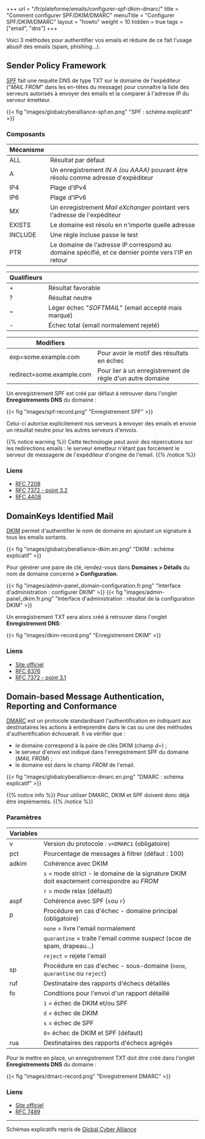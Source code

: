 +++
url = "/fr/plateforme/emails/configurer-spf-dkim-dmarc/"
title = "Comment configurer SPF/DKIM/DMARC"
menuTitle = "Configurer SPF/DKIM/DMARC"
layout = "howto"
weight = 10
hidden = true
tags = ["email", "dns"]
+++

Voici 3 méthodes pour authentifier vos emails et réduire de ce fait l'usage abusif des emails (spam, phishing...). 

## Sender Policy Framework
[SPF](https://fr.wikipedia.org/wiki/Sender_Policy_Framework) fait une requête DNS de type TXT sur le domaine de l'expéditeur \("_MAIL FROM_" dans les en-têtes du message) pour connaître la liste des serveurs autorisés à envoyer des emails et la comparer à l'adresse IP du serveur émetteur. 

{{< fig "images/globalcyberalliance-spf.en.png" "SPF : schéma explicatif" >}}

### Composants

|Mécanisme                |                                                                                                   |
|-------------------------|---------------------------------------------------------------------------------------------------|
|ALL                      |Résultat par défaut                                                                                |
|A                        |Un enregistrement _IN A (ou AAAA)_ pouvant être résolu comme adresse d'expéditeur                  |
|IP4                      |Plage d'IPv4                                                                                       |
|IP6                      |Plage d'IPv6                                                                                       |
|MX                       |Un enregistrement _Mail eXchanger_ pointant vers l'adresse de l'expéditeur                         |
|EXISTS                   |Le domaine est résolu en n'importe quelle adresse                                                  |
|INCLUDE                  |Une règle incluse passe le test                                                                    |
|PTR                      |Le domaine de l'adresse IP correspond au domaine spécifié, et ce dernier pointe vers l'IP en retour|

|Qualifieurs              |                                                                                                   |
|-------------------------|---------------------------------------------------------------------------------------------------|
|+                        |Résultat favorable                                                                                 |
|?                        |Résultat neutre                                                                                    |
|~                        |Léger échec "_SOFTMAIL_" (email accepté mais marqué)                                               |
|-                        |Échec total (email normalement rejeté)                                                             |

|Modifiers                |                                                                                                   |
|-------------------------|---------------------------------------------------------------------------------------------------|
|exp=some.example.com     |Pour avoir le motif des résultats en échec                                                         |
|redirect=some.example.com|Pour lier à un enregistrement de règle d'un autre domaine                                          |

Un enregistrement SPF est créé par défaut à retrouver dans l'onglet **Enregistrements DNS** du domaine :

{{< fig "images/spf-record.png" "Enregistrement SPF" >}}

Celui-ci autorise explicitement nos serveurs à envoyer des emails et envoie un résultat neutre pour les autres serveurs d'envois.

{{% notice warning %}}
Cette technologie peut avoir des répercutions sur les redirections emails : le serveur émetteur n'étant pas forcément le serveur de messagerie de l'expéditeur d'origine de l'email.
{{% /notice %}}

### Liens

- [RFC 7208](https://tools.ietf.org/html/rfc7208)
- [RFC 7372 - point 3.2](https://tools.ietf.org/html/rfc7372)
- [RFC 4408](https://tools.ietf.org/html/rfc4408)

## DomainKeys Identified Mail

[DKIM](https://fr.wikipedia.org/wiki/DomainKeys_Identified_Mail) permet d'authentifier le nom de domaine en ajoutant un signature à tous les emails sortants.

{{< fig "images/globalcyberalliance-dkim.en.png" "DKIM : schéma explicatif" >}}

Pour générer une paire de clé, rendez-vous dans **Domaines > Détails** du nom de domaine concerné **> Configuration**.

{{< fig "images/admin-panel_domain-configuration.fr.png" "Interface d'administration : configurer DKIM" >}}
{{< fig "images/admin-panel_dkim.fr.png" "Interface d'administration : résultat de la configuration DKIM" >}}

Un enregistrement TXT sera alors créé à retrouver dans l'onglet **Enregistrement DNS**:

{{< fig "images/dkim-record.png" "Enregistrement DKIM" >}}

### Liens

- [Site officiel](http://www.dkim.org)
- [RFC 6376](https://tools.ietf.org/html/rfc6376)
- [RFC 7372 - point 3.1](https://tools.ietf.org/html/rfc7372)

## Domain-based Message Authentication, Reporting and Conformance

[DMARC](https://fr.wikipedia.org/wiki/DMARC) est un protocole standardisant l'authentification en indiquant aux destinataires les actions à entreprendre dans le cas ou une des méthodes d'authentification échouerait. Il va vérifier que :

- le domaine correspond à la paire de clés DKIM (champ _d=_) ;
- le serveur d'envoi est indiqué dans l'enregistrement SPF du domaine (_MAIL FROM_) ;
- le domaine est dans le champ _FROM_ de l'email.

{{< fig "images/globalcyberalliance-dmarc.en.png" "DMARC : schéma explicatif" >}}

{{% notice info %}}
Pour utiliser DMARC, DKIM et SPF doivent donc déjà être implémentés.
{{% /notice %}}

### Paramètres

|Variables|                                                                                          |
|---------|------------------------------------------------------------------------------------------|
|v        |Version du protocole : `v=DMARC1` (obligatoire)                                           |
|pct      |Pourcentage de messages à filtrer (défaut : 100)                                          |
|adkim    |Cohérence avec DKIM                                                                       |
|         |`s` = mode strict - le domaine de la signature DKIM doit exactement correspondre au _FROM_|
|         |`r` = mode relax (défault)                                                                |
|aspf     |Cohérence avec SPF (`s`ou `r`)                                                            |
|p        |Procédure en cas d'échec - domaine principal (obligatoire)                                |
|         |`none` = livre l'email normalement                                                        |
|         |`quarantine` = traite l'email comme suspect (scoe de spam, drapeau...)                    |
|         |`reject` = rejete l'email                                                                 |
|sp       |Procédure en cas d'echec - sous-domaine (`none`, `quarantine` ou `reject`)                |
|ruf      |Destinataire des rapports d'échecs détaillés                                              |
|fo       |Conditions pour l'envoi d'un rapport détaillé                                             |
|         |`1` = échec de DKIM et/ou SPF                                                             |
|         |`d` = échec de DKIM                                                                       |
|         |`s` = échec de SPF                                                                        |
|         |`0`= échec de DKIM et SPF (défault)                                                       |
|rua      |Destinataires des rapports d'échecs agrégés                                               |

Pour le mettre en place, un enregistrement TXT doit être créé dans l'onglet **Enregistrements DNS** du domaine :

{{< fig "images/dmarc-record.png" "Enregistrement DMARC" >}}

### Liens

- [Site officiel](https://dmarc.org/)
- [RFC 7489](https://tools.ietf.org/html/rfc7489)


-----

Schémas explicatifs repris de [Global Cyber Alliance](https://dmarc.globalcyberalliance.org/)

